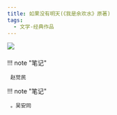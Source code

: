 ```yaml
---
title: 如果没有明天(《我是余欢水》原著)
tags:
  - 文学-经典作品
---
```


![](https://wfqqreader-1252317822.image.myqcloud.com/cover/488/27341488/s_27341488.jpg)


#### 




!!! note "笔记"

	 赵觉民 


!!! note "笔记"

	 。吴安同 

